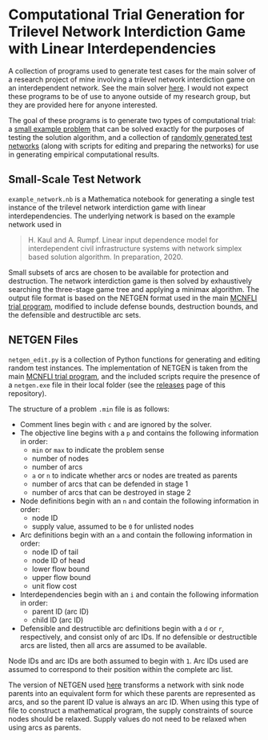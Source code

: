 # Computational Trial Generation for Trilevel Network Interdiction Game with Linear Interdependencies

A collection of programs used to generate test cases for the main solver of a research project of mine involving a trilevel network interdiction game on an interdependent network. See the main solver [here](https://github.com/adam-rumpf/trilevel-mcnfli). I would not expect these programs to be of use to anyone outside of my research group, but they are provided here for anyone interested.

The goal of these programs is to generate two types of computational trial: a [small example problem](#small-scale-test-network) that can be solved exactly for the purposes of testing the solution algorithm, and a collection of [randomly generated test networks](#netgen-files) (along with scripts for editing and preparing the networks) for use in generating empirical computational results.

## Small-Scale Test Network

`example_network.nb` is a Mathematica notebook for generating a single test instance of the trilevel network interdiction game with linear interdependencies. The underlying network is based on the example network used in

> H. Kaul and A. Rumpf. Linear input dependence model for interdependent civil infrastructure systems with network simplex based solution algorithm. In preparation, 2020.

Small subsets of arcs are chosen to be available for protection and destruction. The network interdiction game is then solved by exhaustively searching the three-stage game tree and applying a minimax algorithm. The output file format is based on the NETGEN format used in the main [MCNFLI trial program](https://github.com/adam-rumpf/mcnfli-trials), modified to include defense bounds, destruction bounds, and the defensible and destructible arc sets.

## NETGEN Files

`netgen_edit.py` is a collection of Python functions for generating and editing random test instances. The implementation of NETGEN is taken from the main [MCNFLI trial program](https://github.com/adam-rumpf/mcnfli-trials), and the included scripts require the presence of a `netgen.exe` file in their local folder (see the [releases](https://github.com/adam-rumpf/trilevel-mcnfli-trials/releases) page of this repository).

The structure of a problem `.min` file is as follows:

* Comment lines begin with `c` and are ignored by the solver.
* The objective line begins with a `p` and contains the following information in order:
  * `min` or `max` to indicate the problem sense
  * number of nodes
  * number of arcs
  * `a` or `n` to indicate whether arcs or nodes are treated as parents
  * number of arcs that can be defended in stage 1
  * number of arcs that can be destroyed in stage 2
* Node definitions begin with an `n` and contain the following information in order:
  * node ID
  * supply value, assumed to be `0` for unlisted nodes
* Arc definitions begin with an `a` and contain the following information in order:
  * node ID of tail
  * node ID of head
  * lower flow bound
  * upper flow bound
  * unit flow cost
* Interdependencies begin with an `i` and contain the following information in order:
  * parent ID (arc ID)
  * child ID (arc ID)
* Defensible and destructible arc definitions begin with a `d` or `r`, respectively, and consist only of arc IDs. If no defensible or destructible arcs are listed, then all arcs are assumed to be available.

Node IDs and arc IDs are both assumed to begin with `1`. Arc IDs used are assumed to correspond to their position within the complete arc list.

The version of NETGEN used [here](https://github.com/adam-rumpf/mcnfli-trials) transforms a network with sink node parents into an equivalent form for which these parents are represented as arcs, and so the parent ID value is always an arc ID. When using this type of file to construct a mathematical program, the supply constraints of source nodes should be relaxed. Supply values do not need to be relaxed when using arcs as parents.
